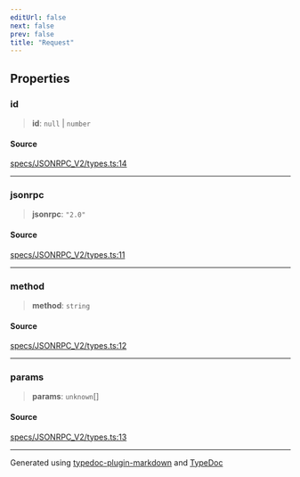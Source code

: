 ```yaml
---
editUrl: false
next: false
prev: false
title: "Request"
---
```


## Properties

### id

> **id**: `null` \| `number`

#### Source

[specs/JSONRPC\_V2/types.ts:14](https://github.com/dmdin/chord/blob/3033a5a/src/specs/JSONRPC_V2/types.ts#L14)

***

### jsonrpc

> **jsonrpc**: `"2.0"`

#### Source

[specs/JSONRPC\_V2/types.ts:11](https://github.com/dmdin/chord/blob/3033a5a/src/specs/JSONRPC_V2/types.ts#L11)

***

### method

> **method**: `string`

#### Source

[specs/JSONRPC\_V2/types.ts:12](https://github.com/dmdin/chord/blob/3033a5a/src/specs/JSONRPC_V2/types.ts#L12)

***

### params

> **params**: `unknown`[]

#### Source

[specs/JSONRPC\_V2/types.ts:13](https://github.com/dmdin/chord/blob/3033a5a/src/specs/JSONRPC_V2/types.ts#L13)

***

Generated using [typedoc-plugin-markdown](https://www.npmjs.com/package/typedoc-plugin-markdown) and [TypeDoc](https://typedoc.org/)
